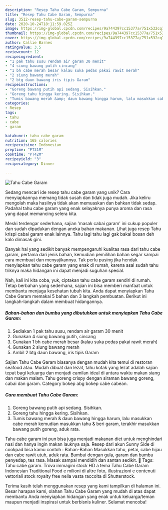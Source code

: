 ```yaml
---
description: "Resep Tahu Cabe Garam, Sempurna"
title: "Resep Tahu Cabe Garam, Sempurna"
slug: 3512-resep-tahu-cabe-garam-sempurna
date: 2020-10-24T18:11:59.025Z
image: https://img-global.cpcdn.com/recipes/9a744397cc15377a/751x532cq70/tahu-cabe-garam-foto-resep-utama.jpg
thumbnail: https://img-global.cpcdn.com/recipes/9a744397cc15377a/751x532cq70/tahu-cabe-garam-foto-resep-utama.jpg
cover: https://img-global.cpcdn.com/recipes/9a744397cc15377a/751x532cq70/tahu-cabe-garam-foto-resep-utama.jpg
author: Callie Barnes
ratingvalue: 3.5
reviewcount: 12
recipeingredient:
- "1 pak tahu susu rendam air garam 30 menit"
- "4 siung bawang putih cincang"
- "1 bh cabe merah besar kalau suka pedas pakai rawit merah"
- "2 siung bawang merah"
- "2 btg daun bawang iris tipis Garam"
recipeinstructions:
- "Goreng bawang putih api sedang. Sisihkan."
- "Goreng tahu hingga kering. Sisihkan."
- "Tumis bawang merah &amp; daun bawang hingga harum, lalu masukkan cabe merah kemudian masukkan tahu &amp; beri garam, terakhir masukkan bawang putih goreng, aduk rata."
categories:
- Resep
tags:
- tahu
- cabe
- garam

katakunci: tahu cabe garam 
nutrition: 165 calories
recipecuisine: Indonesian
preptime: "PT31M"
cooktime: "PT42M"
recipeyield: "3"
recipecategory: Dinner

---
```



![Tahu Cabe Garam](https://img-global.cpcdn.com/recipes/9a744397cc15377a/751x532cq70/tahu-cabe-garam-foto-resep-utama.jpg)

Sedang mencari ide resep tahu cabe garam yang unik? Cara menyiapkannya memang tidak susah dan tidak juga mudah. Jika keliru mengolah maka hasilnya tidak akan memuaskan dan bahkan tidak sedap. Padahal tahu cabe garam yang enak selayaknya punya aroma dan rasa yang dapat memancing selera kita.

Meski terdengar sederhana, sajian &#39;masak cabai garam&#39; ini cukup populer dan sudah dipadukan dengan aneka bahan makanan. Lihat juga resep Tahu krispi cabai garam enak lainnya. Tahu lagi tahu lagi gak bakal bosan deh kalo dimasak gini.

Banyak hal yang sedikit banyak mempengaruhi kualitas rasa dari tahu cabe garam, pertama dari jenis bahan, kemudian pemilihan bahan segar sampai cara membuat dan menyajikannya. Tak perlu pusing jika hendak menyiapkan tahu cabe garam yang enak di rumah, karena asal sudah tahu triknya maka hidangan ini dapat menjadi suguhan spesial.


Nah, kali ini kita coba, yuk, ciptakan tahu cabe garam sendiri di rumah. Tetap berbahan yang sederhana, sajian ini bisa memberi manfaat untuk membantu menjaga kesehatan tubuh kita. Anda dapat menyiapkan Tahu Cabe Garam memakai 5 bahan dan 3 langkah pembuatan. Berikut ini langkah-langkah dalam membuat hidangannya.

<!--inarticleads1-->

##### Bahan-bahan dan bumbu yang dibutuhkan untuk menyiapkan Tahu Cabe Garam:

1. Sediakan 1 pak tahu susu, rendam air garam 30 menit
1. Gunakan 4 siung bawang putih, cincang
1. Gunakan 1 bh cabe merah besar (kalau suka pedas pakai rawit merah)
1. Gunakan 2 siung bawang merah
1. Ambil 2 btg daun bawang, iris tipis Garam


Sajian Tahu Cabe Garam biasanya dengan mudah kita temui di restoran seafood atau. Mudah dibuat dan lezat, tahu kotak yang lezat adalah sajian tepat bagi keluarga dan menjadi camilan ideal di antara waktu makan siang dan makan malam. Tahu goreng crispy dengan siraman bawang goreng, cabai dan garam. Category bokep abg bokep cabe cabean. 

<!--inarticleads2-->

##### Cara membuat Tahu Cabe Garam:

1. Goreng bawang putih api sedang. Sisihkan.
1. Goreng tahu hingga kering. Sisihkan.
1. Tumis bawang merah &amp; daun bawang hingga harum, lalu masukkan cabe merah kemudian masukkan tahu &amp; beri garam, terakhir masukkan bawang putih goreng, aduk rata.


Tahu cabe garam ini pun bisa juga menjadi makanan diet untuk menghindari nasi dan hanya ingin makan lauknya saja. Resep dari akun Sunny Side di cookpad bisa kamu contoh : Bahan-Bahan  Masukkan tahu, petai, cabe hijau dan cabe rawit utuh, aduk rata. Bumbui dengan gula, garam dan bumbu penyedap, tes rasa. Masak sampai mendidih dan santan sedikit.  Tags: Tahu cabe garam. Trova immagini stock HD a tema Tahu Cabe Garam Indonesian Traditional Food e milioni di altre foto, illustrazioni e contenuti vettoriali stock royalty free nella vasta raccolta di Shutterstock. 

Terima kasih telah menggunakan resep yang kami tampilkan di halaman ini. Besar harapan kami, olahan Tahu Cabe Garam yang mudah di atas dapat membantu Anda menyiapkan hidangan yang enak untuk keluarga/teman maupun menjadi inspirasi untuk berbisnis kuliner. Selamat mencoba!
